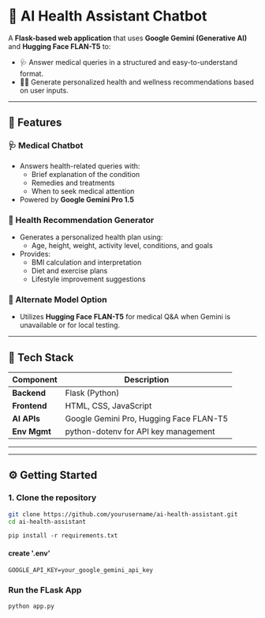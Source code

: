 # 🏥 AI Health Assistant Chatbot

A **Flask-based web application** that uses **Google Gemini (Generative AI)** and **Hugging Face FLAN-T5** to:

- 🩺 Answer medical queries in a structured and easy-to-understand format.
- 🧑‍⚕️ Generate personalized health and wellness recommendations based on user inputs.

---

## 🚀 Features

### 🩺 Medical Chatbot
- Answers health-related queries with:
  - Brief explanation of the condition
  - Remedies and treatments
  - When to seek medical attention
- Powered by **Google Gemini Pro 1.5**

### 🧘 Health Recommendation Generator
- Generates a personalized health plan using:
  - Age, height, weight, activity level, conditions, and goals
- Provides:
  - BMI calculation and interpretation
  - Diet and exercise plans
  - Lifestyle improvement suggestions

### 🔁 Alternate Model Option
- Utilizes **Hugging Face FLAN-T5** for medical Q&A when Gemini is unavailable or for local testing.

---

## 🧰 Tech Stack

| Component        | Description                                |
|------------------|--------------------------------------------|
| **Backend**      | Flask (Python)                             |
| **Frontend**     | HTML, CSS, JavaScript                      |
| **AI APIs**      | Google Gemini Pro, Hugging Face FLAN-T5    |
| **Env Mgmt**     | python-dotenv for API key management       |

---


---

## ⚙️ Getting Started

### 1. Clone the repository
```bash
git clone https://github.com/yourusername/ai-health-assistant.git
cd ai-health-assistant
```
```
pip install -r requirements.txt
```
#### create '.env' 
```
GOOGLE_API_KEY=your_google_gemini_api_key
```
### Run the FLask App
```
python app.py
```
